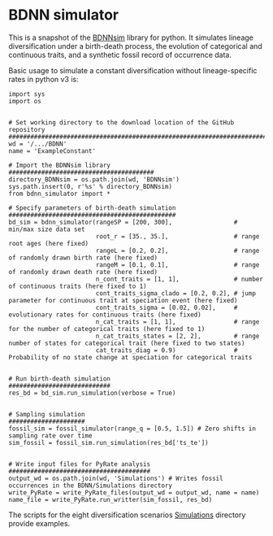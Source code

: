 # BDNN simulator

This is a snapshot of the [BDNNsim](https://github.com/thauffe/BDNNsim) library for python. It simulates lineage diversification under a birth-death process, the evolution of categorical and continuous traits, and a synthetic fossil record of occurrence data.

Basic usage to simulate a constant diversification without lineage-specific rates in python v3 is:

```
import sys
import os


# Set working directory to the download location of the GitHub repository
#########################################################################
wd = '/.../BDNN'
name = 'ExampleConstant'

# Import the BDNNsim library
########################################
directory_BDNNsim = os.path.join(wd, 'BDNNsim')
sys.path.insert(0, r'%s' % directory_BDNNsim)
from bdnn_simulator import *

# Specify parameters of birth-death simulation
##############################################
bd_sim = bdnn_simulator(rangeSP = [200, 300],                 # min/max size data set
                        root_r = [35., 35.],                  # range root ages (here fixed)
                        rangeL = [0.2, 0.2],                  # range of randomly drawn birth rate (here fixed)
                        rangeM = [0.1, 0.1],                  # range of randomly drawn death rate (here fixed)
                        n_cont_traits = [1, 1],               # number of continuous traits (here fixed to 1)
                        cont_traits_sigma_clado = [0.2, 0.2], # jump parameter for continuous trait at speciation event (here fixed)
                        cont_traits_sigma = [0.02, 0.02],     # evolutionary rates for continuous traits (here fixed)
                        n_cat_traits = [1, 1],                # range for the number of categorical traits (here fixed to 1)
                        n_cat_traits_states = [2, 2],         # range number of states for categorical trait (here fixed to two states)
                        cat_traits_diag = 0.9)                # Probability of no state change at speciation for categorical traits


# Run birth-death simulation
############################
res_bd = bd_sim.run_simulation(verbose = True)


# Sampling simulation
#####################
fossil_sim = fossil_simulator(range_q = [0.5, 1.5]) # Zero shifts in sampling rate over time
sim_fossil = fossil_sim.run_simulation(res_bd['ts_te'])


# Write input files for PyRate analysis
#######################################
output_wd = os.path.join(wd, 'Simulations') # Writes fossil occurrences in the BDNN/Simulations directory
write_PyRate = write_PyRate_files(output_wd = output_wd, name = name)
name_file = write_PyRate.run_writter(sim_fossil, res_bd)
```

The scripts for the eight diversification scenarios [Simulations](https://github.com/thauffe/BDNN/tree/main/Simulations) directory provide examples.
